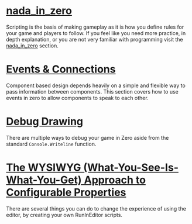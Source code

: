 
 # [nada_in_zero](https://github.com/ZilchEngine/ZilchDocs/blob/master/zilch_editor_documentation/zeromanual/nada_in_zero.markdown)
Scripting is the basis of making gameplay as it is how you define rules for your game and players to follow. If you feel like you need more practice, in depth explanation, or you are not very familiar with programming visit the [nada_in_zero](https://github.com/ZilchEngine/ZilchDocs/blob/master/zilch_editor_documentation/zeromanual/nada_in_zero.markdown) section.


 # [Events & Connections](https://github.com/ZilchEngine/ZilchDocs/blob/master/zilch_editor_documentation/zeromanual/scripting/eventsandconnections.markdown)
Component based design depends heavily on a simple and flexible way to pass information between components. This section covers how to use events in zero to allow components to speak to each other.

 # [Debug Drawing](https://github.com/ZilchEngine/ZilchDocs/blob/master/zilch_editor_documentation/zeromanual/scripting/debugdrawing.markdown)
There are multiple ways to debug your game in Zero aside from the standard `Console.Writeline` function.


 # [The WYSIWYG (What-You-See-Is-What-You-Get) Approach to Configurable Properties](https://github.com/ZilchEngine/ZilchDocs/blob/master/zilch_editor_documentation/zeromanual/scripting/wysiwyg.markdown)
There are several things you can do to change the experience of using the editor, by creating your own RunInEditor scripts. 

 

 